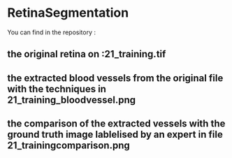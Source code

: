 # RetinaSegmentation
You can find in the repository : 
## the original retina on :21_training.tif
## the extracted blood vessels from the original file with the techniques in 21_training_bloodvessel.png
## the comparison of the extracted vessels with the ground truth image lablelised by an expert in file 21_trainingcomparison.png

